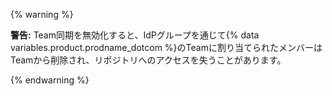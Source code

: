 {% warning %}

**警告:** Team同期を無効化すると、IdPグループを通じて{% data variables.product.prodname_dotcom %}のTeamに割り当てられたメンバーはTeamから削除され、リポジトリへのアクセスを失うことがあります。

{% endwarning %}
